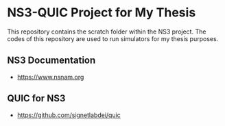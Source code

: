 # NS3-QUIC Project for My Thesis
This repository contains the scratch folder within the NS3 project. The codes of this repository are used to run simulators for my thesis purposes.

## NS3 Documentation
- https://www.nsnam.org
## QUIC for NS3
- https://github.com/signetlabdei/quic
